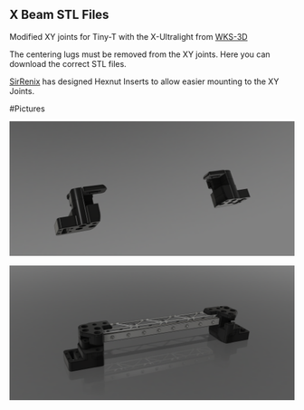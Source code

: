 <h2>X Beam STL Files</h2>

Modified XY joints for Tiny-T with the X-Ultralight from [WKS-3D](https://wks-3d.de/)	

The centering lugs must be removed from the XY joints. Here you can download the correct STL files.

[SirRenix](https://github.com/SirRenix) has designed Hexnut Inserts to allow easier mounting to the XY Joints. 

#Pictures

![Here](Tiny-T_1.png)

![Here](Tiny-T_2.png)

